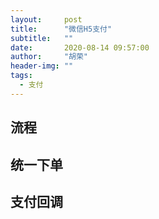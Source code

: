 ```yaml
---
layout:     post
title:      "微信H5支付"
subtitle:   ""
date:       2020-08-14 09:57:00
author:     "胡荣"
header-img: ""
tags:
  - 支付
---
```


## 流程

## 统一下单

## 支付回调